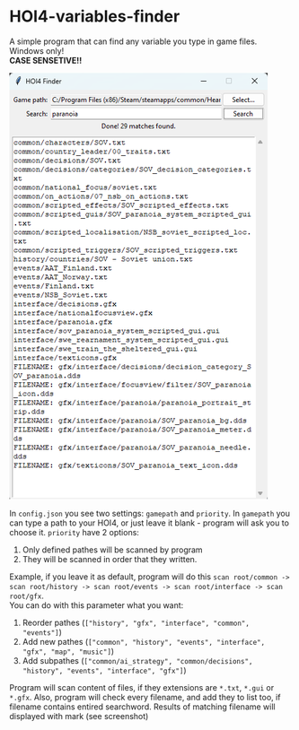 # HOI4-variables-finder
A simple program that can find any variable you type in game files.  
Windows only!  
**CASE SENSETIVE!!**

<img src="https://github.com/kingley82/HOI4-variables-finder/blob/main/images/preview.png?raw=true" alt="preview" >

In `config.json` you see two settings: `gamepath` and `priority`. In `gamepath` you can type a path to your HOI4, or just leave it blank - program will ask you to choose it. `priority` have 2 options:
1. Only defined pathes will be scanned by program
2. They will be scanned in order that they written.  

Example, if you leave it as default, program will do this
```scan root/common -> scan root/history -> scan root/events -> scan root/interface -> scan root/gfx```.  
You can do with this parameter what you want:
1. Reorder pathes (`["history", "gfx", "interface", "common", "events"]`)
2. Add new pathes (`["common", "history", "events", "interface", "gfx", "map", "music"]`)
3. Add subpathes (`["common/ai_strategy", "common/decisions", "history", "events", "interface", "gfx"]`)

Program will scan content of files, if they extensions are `*.txt`, `*.gui` or `*.gfx`. Also, program will check every filename, and add they to list too, if filename contains entired searchword. Results of matching filename will displayed with mark (see screenshot)
